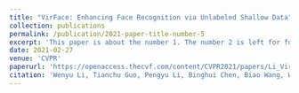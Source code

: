 ```yaml
---
title: "VirFace: Enhancing Face Recognition via Unlabeled Shallow Data"
collection: publications
permalink: /publication/2021-paper-title-number-5
excerpt: 'This paper is about the number 1. The number 2 is left for future work.'
date: 2021-02-27
venue: 'CVPR'
paperurl: 'https://openaccess.thecvf.com/content/CVPR2021/papers/Li_VirFace_Enhancing_Face_Recognition_via_Unlabeled_Shallow_Data_CVPR_2021_paper.pdf'
citation: 'Wenyu Li, Tianchu Guo, Pengyu Li, Binghui Chen, Biao Wang, Wangmeng Zuo, Lei Zhang. &quot;VirFace: Enhancing Face Recognition via Unlabeled Shallow Data. &quot; <i>CVPR</i>. 2021.'
---
```


